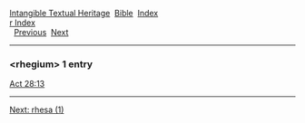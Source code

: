 [Intangible Textual Heritage](../../index)  [Bible](../index) 
[Index](index)   
[r Index](_r_)  
  [Previous](c09515)  [Next](c09517) 

------------------------------------------------------------------------

### &lt;rhegium&gt; 1 entry

[Act 28:13](../kjv/act028.htm#013)  

------------------------------------------------------------------------

[Next: rhesa (1)](c09517)
